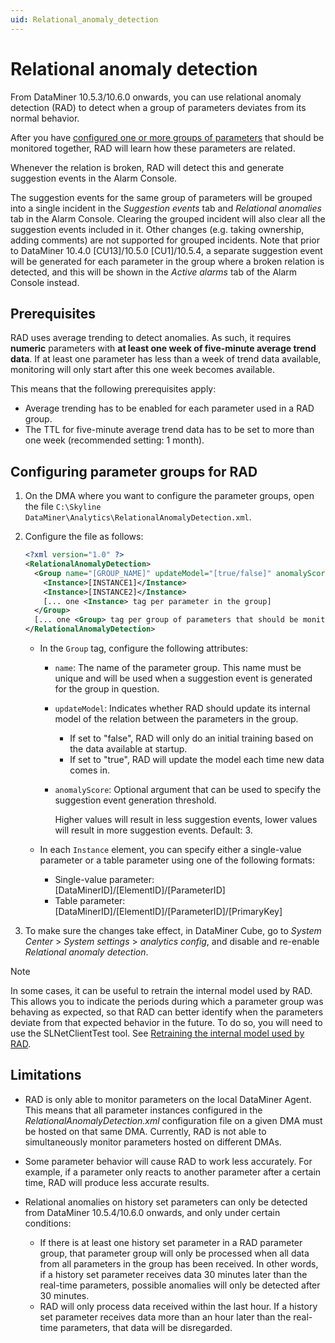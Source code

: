 ```yaml
---
uid: Relational_anomaly_detection
---
```


# Relational anomaly detection

From DataMiner 10.5.3/10.6.0 onwards, you can use relational anomaly detection (RAD) to detect when a group of parameters deviates from its normal behavior.<!-- RN 42034 -->

After you have [configured one or more groups of parameters](#configuring-parameter-groups-for-rad) that should be monitored together, RAD will learn how these parameters are related.

Whenever the relation is broken, RAD will detect this and generate suggestion events in the Alarm Console.

The suggestion events for the same group of parameters will be grouped into a single incident in the *Suggestion events* tab and *Relational anomalies* tab in the Alarm Console. Clearing the grouped incident will also clear all the suggestion events included in it. Other changes (e.g. taking ownership, adding comments) are not supported for grouped incidents. Note that prior to DataMiner 10.4.0 [CU13]/10.5.0 [CU1]/10.5.4<!-- RN 41983, 42050 -->, a separate suggestion event will be generated for each parameter in the group where a broken relation is detected, and this will be shown in the *Active alarms* tab of the Alarm Console instead.

## Prerequisites

RAD uses average trending to detect anomalies. As such, it requires **numeric** parameters with **at least one week of five-minute average trend data**. If at least one parameter has less than a week of trend data available, monitoring will only start after this one week becomes available.

This means that the following prerequisites apply:

- Average trending has to be enabled for each parameter used in a RAD group.
- The TTL for five-minute average trend data has to be set to more than one week (recommended setting: 1 month).

## Configuring parameter groups for RAD

1. On the DMA where you want to configure the parameter groups, open the file `C:\Skyline DataMiner\Analytics\RelationalAnomalyDetection.xml`.

1. Configure the file as follows:

   ```xml
   <?xml version="1.0" ?>
   <RelationalAnomalyDetection>
     <Group name="[GROUP_NAME]" updateModel="[true/false]" anomalyScore="[THRESHOLD]">
       <Instance>[INSTANCE1]</Instance>
       <Instance>[INSTANCE2]</Instance>
       [... one <Instance> tag per parameter in the group]
     </Group>
     [... one <Group> tag per group of parameters that should be monitored by RAD]
   </RelationalAnomalyDetection>
   ```

   - In the `Group` tag, configure the following attributes:

     - `name`: The name of the parameter group. This name must be unique and will be used when a suggestion event is generated for the group in question.

     - `updateModel`: Indicates whether RAD should update its internal model of the relation between the parameters in the group.
  
       - If set to "false", RAD will only do an initial training based on the data available at startup.
       - If set to "true", RAD will update the model each time new data comes in.

     - `anomalyScore`: Optional argument that can be used to specify the suggestion event generation threshold.

       Higher values will result in less suggestion events, lower values will result in more suggestion events. Default: 3.

   - In each `Instance` element, you can specify either a single-value parameter or a table parameter using one of the following formats:

     - Single-value parameter: [DataMinerID]/[ElementID]/[ParameterID]
     - Table parameter: [DataMinerID]/[ElementID]/[ParameterID]/[PrimaryKey]

1. To make sure the changes take effect, in DataMiner Cube, go to *System Center* > *System settings* > *analytics config*, and disable and re-enable *Relational anomaly detection*.

> [!NOTE]
> In some cases, it can be useful to retrain the internal model used by RAD. This allows you to indicate the periods during which a parameter group was behaving as expected, so that RAD can better identify when the parameters deviate from that expected behavior in the future. To do so, you will need to use the SLNetClientTest tool. See [Retraining the internal model used by RAD](xref:SLNetClientTest_retrain_rad_model).

## Limitations

- RAD is only able to monitor parameters on the local DataMiner Agent. This means that all parameter instances configured in the *RelationalAnomalyDetection.xml* configuration file on a given DMA must be hosted on that same DMA. Currently, RAD is not able to simultaneously monitor parameters hosted on different DMAs.

- Some parameter behavior will cause RAD to work less accurately. For example, if a parameter only reacts to another parameter after a certain time, RAD will produce less accurate results.

- Relational anomalies on history set parameters can only be detected from DataMiner 10.5.4/10.6.0 onwards, and only under certain conditions:<!-- RN 42319 -->

  - If there is at least one history set parameter in a RAD parameter group, that parameter group will only be processed when all data from all parameters in the group has been received. In other words, if a history set parameter receives data 30 minutes later than the real-time parameters, possible anomalies will only be detected after 30 minutes.
  - RAD will only process data received within the last hour. If a history set parameter receives data more than an hour later than the real-time parameters, that data will be disregarded.
